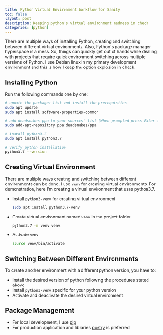 ```yaml
---
title: Python Virtual Environment Workflow for Sanity
toc: false
layout: post
description: Keeping python's virtual environment madness in check
categories: [python]
---
```


There are multiple ways of installing Python, creating and switching between different virtual environments. Also, Python's package manager hyperspace is a mess. So, things can quickly get out of hands while dealing with projects that require quick environment switching across multiple versions of Python. I use Debian linux in my primary development environment and this is how I keep the option explosion in check:

## Installing Python 

Run the following commands one by one:

```bash
# update the packages list and install the prerequisites
sudo apt update
sudo apt install software-properties-common

# add deadsnakes ppa to your sources' list (When prompted press Enter to continue)
sudo add-apt-repository ppa:deadsnakes/ppa

# install python3.7
sudo apt install python3.7

# verify python installation
python3.7 --version
```

## Creating Virtual Environment

There are multiple ways creating and switching between different environments can be done. I use `venv` for creating virtual environments. For demonstration, here I'm creating a virtual environment that uses python3.7.

* Install `python3-venv` for creating virtual environment
  ```bash
  sudo apt install python3.7-venv
  ```

* Create virtual environment named `venv` in the project folder

   ```bash
   python3.7 -m venv venv
   ```
* Activate `venv`

   ```bash
   source venv/bin/activate
   ```


## Switching Between Different Environments

To create another environment with a different python version, you have to:

* Install the desired version of python following the procedures stated above
* Install `python3-venv` specific for your python version
* Activate and deactivate the desired virtual environment


## Package Management

* For local development, I use [pip](https://pip.pypa.io/en/stable/)
* For production application and libraries [poetry](https://python-poetry.org/) is preferred

